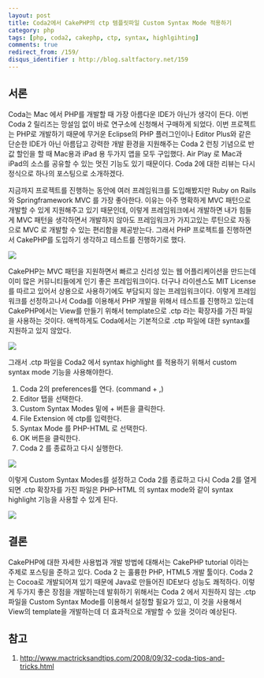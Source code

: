 ```yaml
---
layout: post
title: Coda2에서 CakePHP의 ctp 템플릿파일 Custom Syntax Mode 적용하기
category: php
tags: [php, coda2, cakephp, ctp, syntax, highlgihting]
comments: true
redirect_from: /159/
disqus_identifier : http://blog.saltfactory.net/159
---
```


## 서론

Coda는 Mac 에서 PHP를 개발할 때 가장 아름다운 IDE가 아닌가 생각이 든다. 이번 Coda 2 릴리즈는 망설임 없이 바로 연구소에 신청해서 구매하게 되었다. 이번 프로젝트는 PHP로 개발하기 때문에 무거운 Eclipse의 PHP 플러그인이나 Editor Plus와 같은 단순한 IDE가 아닌 아름답고 강력한 개발 환경을 지원해주는 Coda 2 런칭 기념으로 반값 할인을 할 때 Mac용과 iPad 용 두가지 앱을 모두 구입했다. Air Play 로 Mac과 iPad의 소스를 공유할 수 있는 멋진 기능도 있기 때문이다. Coda 2에 대한 리뷰는 다시 정식으로 하나의 포스팅으로 소개하겠다.

<!--more-->

지금까지 프로젝트를 진행하는 동안에 여러 프레임워크를 도입해봤지만 Ruby on Rails와 Springframework MVC 를 가장 좋아한다. 이유는 아주 명확하게 MVC 패턴으로 개발할 수 있게 지원해주고 있기 때문인데, 이렇게 프레임워크에서 개발하면 내가 힘들게 MVC 패턴을 생각하면서 개발하지 않아도 프레임워크가 가지고있는 루틴으로 자동으로 MVC 로 개발할 수 있는 편리함을 제공받는다. 그래서 PHP 프로젝트를 진행하면서 CakePHP를 도입하기 생각하고 테스트를 진행하기로 했다.

![](https://hbn-blog-assets.s3.ap-northeast-2.amazonaws.com/98c347c7-374d-4d4f-8529-fff71e5e083c)

CakePHP는 MVC 패턴을 지원하면서 빠르고 신리성 있는 웹 어플리케이션을 만드는데 이미 많은 커뮤니티들에게 인기 좋은 프레임워크이다. 더구나 라이센스도 MIT License를 따르고 있어서 상용으로 사용하기에도 부담되지 않는 프레임워크이다. 이렇게 프레임워크를 선정하고나서 Coda를 이용해서 PHP 개발을 위해서 테스트를 진행하고 있는데 CakePHP에서는 View를 만들기 위해서 template으로 .ctp 라는 확장자를 가진 파일을 사용하는 것이다. 애썩하게도 Coda에서는 기본적으로 .ctp 파일에 대한 syntax를 지원하고 있지 않았다.

![](https://hbn-blog-assets.s3.ap-northeast-2.amazonaws.com/1b97a549-f494-4452-9b41-bf83ec10861c)

그래서 .ctp 파일을 Coda2 에서 syntax highlight 를 적용하기 위해서 custom syntax mode 기능을 사용해야한다.
1. Coda 2의 preferences를 연다. (command + ,)
2. Editor 탭을 선택한다.
3. Custom Syntax Modes 밑에 + 버튼을 클릭한다.
4. File Extension 에 ctp를 입력한다.
5. Syntax Mode 를 PHP-HTML 로 선택한다.
6. OK 버튼을 클릭한다.
7. Coda 2 를 종료하고 다시 실행한다.

![](https://hbn-blog-assets.s3.ap-northeast-2.amazonaws.com/10fdedee-3a69-4d82-87b9-7c998028f15f)

이렇게 Custom Syntax Modes를 설정하고 Coda 2를 종료하고 다시 Coda 2를 열게되면 .ctp 확장자를 가진 파일은 PHP-HTML 의 syntax mode와 같이 syntax highlight 기능을 사용할 수 있게 된다.

![](https://hbn-blog-assets.s3.ap-northeast-2.amazonaws.com/f13b1780-7a14-4287-b7f8-fbecd8b689b4)

## 결론

CakePHP에 대한 자세한 사용법과 개발 방법에 대해서는 CakePHP tutorial 이라는 주제로 포스팅을 준하고 있다. Coda 2 는 훌륭한 PHP, HTML5 개발 툴이다. Coda 2는 Cocoa로 개발되어져 있기 때문에 Java로 만들어진 IDE보다 성능도 쾌적하다. 이렇게 두가지 좋은 장점을 개발하는데 발휘하기 위해서는 Coda 2 에서 지원하지 않는 .ctp 파일을 Custom Syntax Mode를 이용해서 설정할 필요가 있고, 이 것을 사용해서 View의 template을 개발하는데 더 효과적으로 개발할 수 있을 것이라 예상된다.

## 참고

1. http://www.mactricksandtips.com/2008/09/32-coda-tips-and-tricks.html

